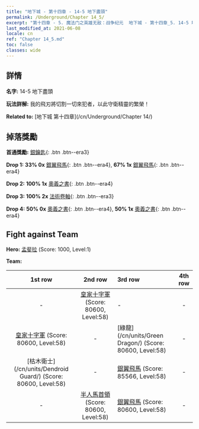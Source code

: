 ```yaml
---
title: "地下城 - 第十四章 - 14-5 地下盡頭"
permalink: /Underground/Chapter 14_5/
excerpt: "第十四章 - 5. 魔法门之英雄无敌：战争纪元  地下城 - 第十四章_5. 14-5 地下盡頭"
last_modified_at: 2021-06-08
locale: cn
ref: "Chapter 14_5.md"
toc: false
classes: wide
---
```


## 詳情

 **名字:** 14-5 地下盡頭

 **玩法詳解:**       我的飛刃將切割一切來犯者，以此守衛精靈的繁榮！

 **Related to:** [地下城 第十四章](/cn/Underground/Chapter 14/)

## 掉落獎勵

 **首通獎勵:** [銀鑰匙](/cn/Items/con_693/){: .btn .btn--era3}

 **Drop 1:** **33% 0x** [銀翼飛馬](/cn/Items/unt_202/){: .btn .btn--era4}, **67% 1x** [銀翼飛馬](/cn/Items/unt_202/){: .btn .btn--era4}

 **Drop 2:** **100% 1x** [奧義之書](/cn/Items/mat_60/){: .btn .btn--era4}

 **Drop 3:** **100% 2x** [法術卷軸](/cn/Items/con_694/){: .btn .btn--era3}

 **Drop 4:** **50% 0x** [奧義之書](/cn/Items/mat_53/){: .btn .btn--era4}, **50% 1x** [奧義之書](/cn/Items/mat_53/){: .btn .btn--era4}


## Fight against Team
 **Hero:** [孟斐拉](/cn/heroes/Mephala/) (Score: 1000, Level:1)

 **Team:**


  | 1st row | 2nd row | 3rd row | 4th row |
  |:----:|:----:|:----|:----:|
  | - | [皇家十字軍](/cn/units/Swordsman/) (Score: 80600, Level:58)  | - | - |
  | [皇家十字軍](/cn/units/Swordsman/) (Score: 80600, Level:58)  | - | [綠龍](/cn/units/Green Dragon/) (Score: 80600, Level:58)  | - |
  | [枯木衛士](/cn/units/Dendroid Guard/) (Score: 80600, Level:58)  | - | [銀翼飛馬](/cn/units/Pegasus/) (Score: 85566, Level:58)  | - |
  | - | [半人馬首領](/cn/units/Centaur/) (Score: 80600, Level:58)  | [銀翼飛馬](/cn/units/Pegasus/) (Score: 80600, Level:58)  | - |


